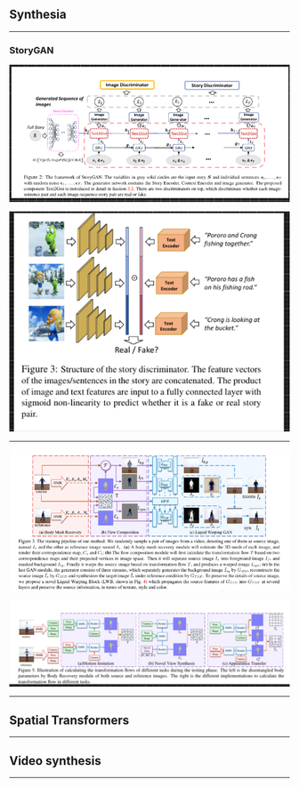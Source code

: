 ## Synthesia

---
### StoryGAN 


![](2020-07-22-00-51-46.png)

![](2020-07-22-00-53-06.png)

---

![](2020-07-22-01-46-01.png)

![](2020-07-22-01-46-31.png)

---

## Spatial Transformers
---

## Video synthesis
---
